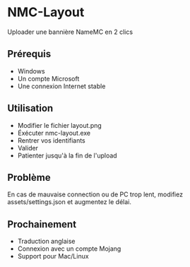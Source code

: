 # NMC-Layout
Uploader une bannière NameMC en 2 clics

## Prérequis
- Windows
- Un compte Microsoft
- Une connexion Internet stable

## Utilisation
- Modifier le fichier layout.png
- Éxécuter nmc-layout.exe
- Rentrer vos identifiants
- Valider
- Patienter jusqu'à la fin de l'upload

## Problème
En cas de mauvaise connection ou de PC trop lent, modifiez assets/settings.json et augmentez le délai.

## Prochainement
- Traduction anglaise
- Connexion avec un compte Mojang
- Support pour Mac/Linux
